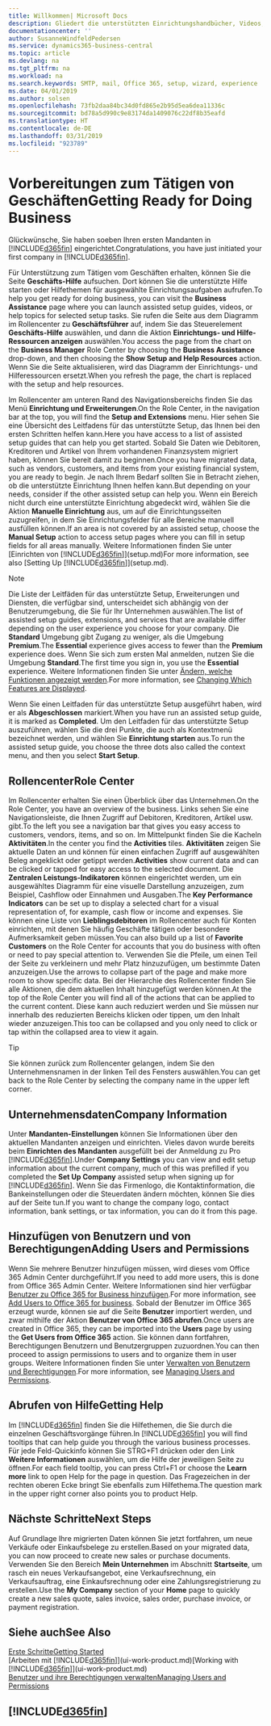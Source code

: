 ```yaml
---
title: Willkommen| Microsoft Docs
description: Gliedert die unterstützten Einrichtungshandbücher, Videos, Hilfethemen, Seiten, die sie verwenden, um Business Central zu nutzen.
documentationcenter: ''
author: SusanneWindfeldPedersen
ms.service: dynamics365-business-central
ms.topic: article
ms.devlang: na
ms.tgt_pltfrm: na
ms.workload: na
ms.search.keywords: SMTP, mail, Office 365, setup, wizard, experience
ms.date: 04/01/2019
ms.author: solsen
ms.openlocfilehash: 73fb2daa84bc34d0fd865e2b95d5ea6dea11336c
ms.sourcegitcommit: bd78a5d990c9e83174da1409076c22df8b35eafd
ms.translationtype: HT
ms.contentlocale: de-DE
ms.lasthandoff: 03/31/2019
ms.locfileid: "923789"
---
```

# <a name="getting-ready-for-doing-business"></a><span data-ttu-id="385e6-103">Vorbereitungen zum Tätigen von Geschäften</span><span class="sxs-lookup"><span data-stu-id="385e6-103">Getting Ready for Doing Business</span></span>
<span data-ttu-id="385e6-104">Glückwünsche, Sie haben soeben Ihren ersten Mandanten in [!INCLUDE[d365fin](includes/d365fin_md.md)]  eingerichtet.</span><span class="sxs-lookup"><span data-stu-id="385e6-104">Congratulations, you have just initiated your first company in [!INCLUDE[d365fin](includes/d365fin_md.md)].</span></span>

<span data-ttu-id="385e6-105">Für Unterstützung zum Tätigen vom Geschäften erhalten, können Sie die Seite **Geschäfts-Hilfe** aufsuchen. Dort können Sie die unterstützte Hilfe starten oder Hilfethemen für ausgewählte Einrichtungsaufgaben aufrufen.</span><span class="sxs-lookup"><span data-stu-id="385e6-105">To help you get ready for doing business, you can visit the **Business Assistance** page where you can launch assisted setup guides, videos, or help topics for selected setup tasks.</span></span> <span data-ttu-id="385e6-106">Sie rufen die Seite aus dem Diagramm im Rollencenter zu **Geschäftsführer** auf, indem Sie das Steuerelement **Geschäfts-Hilfe** auswählen, und dann die Aktion **Einrichtungs- und Hilfe-Ressourcen anzeigen** auswählen.</span><span class="sxs-lookup"><span data-stu-id="385e6-106">You access the page from the chart on the **Business Manager** Role Center by choosing the **Business Assistance** drop-down, and then choosing the **Show Setup and Help Resources** action.</span></span> <span data-ttu-id="385e6-107">Wenn Sie die Seite aktualisieren, wird das Diagramm der Einrichtungs- und Hilferessourcen ersetzt.</span><span class="sxs-lookup"><span data-stu-id="385e6-107">When you refresh the page, the chart is replaced with the setup and help resources.</span></span>

<span data-ttu-id="385e6-108">Im Rollencenter am unteren Rand des Navigationsbereichs finden Sie das Menü **Einrichtung und Erweiterungen**.</span><span class="sxs-lookup"><span data-stu-id="385e6-108">On the Role Center, in the navigation bar at the top, you will find the **Setup and Extensions** menu.</span></span> <span data-ttu-id="385e6-109">Hier sehen Sie eine Übersicht des Leitfadens für das unterstützte Setup, das Ihnen bei den ersten Schritten helfen kann.</span><span class="sxs-lookup"><span data-stu-id="385e6-109">Here you have access to a list of assisted setup guides that can help you get started.</span></span> <span data-ttu-id="385e6-110">Sobald Sie Daten wie Debitoren, Kreditoren und Artikel von Ihrem vorhandenen Finanzsystem migriert haben, können Sie bereit damit zu beginnen.</span><span class="sxs-lookup"><span data-stu-id="385e6-110">Once you have migrated data, such as vendors, customers, and items from your existing financial system, you are ready to begin.</span></span> <span data-ttu-id="385e6-111">Je nach Ihrem Bedarf sollten Sie in Betracht ziehen, ob die unterstützte Einrichtung Ihnen helfen kann.</span><span class="sxs-lookup"><span data-stu-id="385e6-111">But depending on your needs, consider if the other assisted setup can help you.</span></span> <span data-ttu-id="385e6-112">Wenn ein Bereich nicht durch eine unterstützte Einrichtung abgedeckt wird, wählen Sie die Aktion **Manuelle Einrichtung** aus, um auf die Einrichtungsseiten zuzugreifen, in dem Sie Einrichtungsfelder für alle Bereiche manuell ausfüllen können.</span><span class="sxs-lookup"><span data-stu-id="385e6-112">If an area is not covered by an assisted setup, choose the **Manual Setup** action to access setup pages where you can fill in setup fields for all areas manually.</span></span> <span data-ttu-id="385e6-113">Weitere Informationen finden Sie unter [Einrichten von [!INCLUDE[d365fin](includes/d365fin_md.md)]](setup.md)</span><span class="sxs-lookup"><span data-stu-id="385e6-113">For more information, see also [Setting Up [!INCLUDE[d365fin](includes/d365fin_md.md)]](setup.md).</span></span>

> [!NOTE]  
>   <span data-ttu-id="385e6-114">Die Liste der Leitfäden für das unterstützte Setup, Erweiterungen und Diensten, die verfügbar sind, unterscheidet sich abhängig von der Benutzerumgebung, die Sie für Ihr Unternehmen auswählen.</span><span class="sxs-lookup"><span data-stu-id="385e6-114">The list of assisted setup guides, extensions, and services that are available differ depending on the user experience you choose for your company.</span></span> <span data-ttu-id="385e6-115">Die **Standard** Umgebung gibt Zugang zu weniger, als die Umgebung **Premium**.</span><span class="sxs-lookup"><span data-stu-id="385e6-115">The **Essential** experience gives access to fewer than the **Premium** experience does.</span></span> <span data-ttu-id="385e6-116">Wenn Sie sich zum ersten Mal anmelden, nutzen Sie die Umgebung **Standard**.</span><span class="sxs-lookup"><span data-stu-id="385e6-116">The first time you sign in, you use the **Essential** experience.</span></span> <span data-ttu-id="385e6-117">Weitere Informationen finden Sie unter [Ändern, welche Funktionen angezeigt werden](ui-experiences.md).</span><span class="sxs-lookup"><span data-stu-id="385e6-117">For more information, see [Changing Which Features are Displayed](ui-experiences.md).</span></span>

<span data-ttu-id="385e6-118">Wenn Sie einen Leitfaden für das unterstützte Setup ausgeführt haben, wird er als **Abgeschlossen** markiert.</span><span class="sxs-lookup"><span data-stu-id="385e6-118">When you have run an assisted setup guide, it is marked as **Completed**.</span></span> <span data-ttu-id="385e6-119">Um den Leitfaden für das unterstützte Setup auszuführen, wählen Sie die drei Punkte, die auch als Kontextmenü bezeichnet werden, und wählen Sie **Einrichtung starten** aus.</span><span class="sxs-lookup"><span data-stu-id="385e6-119">To run the assisted setup guide, you choose the three dots also called the context menu, and then you select **Start Setup**.</span></span>

## <a name="role-center"></a><span data-ttu-id="385e6-120">Rollencenter</span><span class="sxs-lookup"><span data-stu-id="385e6-120">Role Center</span></span>
<span data-ttu-id="385e6-121">Im Rollencenter erhalten Sie einen Überblick über das Unternehmen.</span><span class="sxs-lookup"><span data-stu-id="385e6-121">On the Role Center, you have an overview of the business.</span></span> <span data-ttu-id="385e6-122">Links sehen Sie eine Navigationsleiste, die Ihnen Zugriff auf Debitoren, Kreditoren, Artikel usw. gibt.</span><span class="sxs-lookup"><span data-stu-id="385e6-122">To the left you see a navigation bar that gives you easy access to customers, vendors, items, and so on.</span></span> <span data-ttu-id="385e6-123">Im Mittelpunkt finden Sie die Kacheln **Aktivitäten**.</span><span class="sxs-lookup"><span data-stu-id="385e6-123">In the center you find the **Activities** tiles.</span></span> <span data-ttu-id="385e6-124">**Aktivitäten** zeigen Sie aktuelle Daten an und können für einen einfachen Zugriff auf ausgewählten Beleg angeklickt oder getippt werden.</span><span class="sxs-lookup"><span data-stu-id="385e6-124">**Activities** show current data and can be clicked or tapped for easy access to the selected document.</span></span> <span data-ttu-id="385e6-125">Die **Zentralen Leistungs-Indikatoren** können eingerichtet werden, um ein ausgewähltes Diagramm für eine visuelle Darstellung anzuzeigen, zum Beispiel, Cashflow oder Einnahmen und Ausgaben.</span><span class="sxs-lookup"><span data-stu-id="385e6-125">The **Key Performance Indicators** can be set up to display a selected chart for a visual representation of, for example, cash flow or income and expenses.</span></span> <span data-ttu-id="385e6-126">Sie können eine Liste von **Lieblingsdebitoren** im Rollencenter auch für Konten einrichten, mit denen Sie häufig Geschäfte tätigen oder besondere Aufmerksamkeit geben müssen.</span><span class="sxs-lookup"><span data-stu-id="385e6-126">You can also build up a list of **Favorite Customers** on the Role Center for accounts that you do business with often or need to pay special attention to.</span></span>
<span data-ttu-id="385e6-127">Verwenden Sie die Pfeile, um einen Teil der Seite zu verkleinern und mehr Platz hinzuzufügen, um bestimmte Daten anzuzeigen.</span><span class="sxs-lookup"><span data-stu-id="385e6-127">Use the arrows to collapse part of the page and make more room to show specific data.</span></span> <span data-ttu-id="385e6-128">Bei der Hierarchie des Rollencenter finden Sie alle Aktionen, die dem aktuellen Inhalt hinzugefügt werden können.</span><span class="sxs-lookup"><span data-stu-id="385e6-128">At the top of the Role Center you will find all of the actions that can be applied to the current content.</span></span> <span data-ttu-id="385e6-129">Diese kann auch reduziert werden und Sie müssen nur innerhalb des reduzierten Bereichs klicken oder tippen, um den Inhalt wieder anzuzeigen.</span><span class="sxs-lookup"><span data-stu-id="385e6-129">This too can be collapsed and you only need to click or tap within the collapsed area to view it again.</span></span>

> [!TIP]  
> <span data-ttu-id="385e6-130">Sie können zurück zum Rollencenter gelangen, indem Sie den Unternehmensnamen in der linken Teil des Fensters auswählen.</span><span class="sxs-lookup"><span data-stu-id="385e6-130">You can get back to the Role Center by selecting the company name in the upper left corner.</span></span>

## <a name="company-information"></a><span data-ttu-id="385e6-131">Unternehmensdaten</span><span class="sxs-lookup"><span data-stu-id="385e6-131">Company Information</span></span>
<span data-ttu-id="385e6-132">Unter **Mandanten-Einstellungen** können Sie Informationen über den aktuellen Mandanten anzeigen und einrichten. Vieles davon wurde bereits beim **Einrichten des Mandanten** ausgefüllt bei der Anmeldung zu Pro [!INCLUDE[d365fin](includes/d365fin_md.md)].</span><span class="sxs-lookup"><span data-stu-id="385e6-132">Under **Company Settings** you can view and edit setup information about the current company, much of this was prefilled if you completed the **Set Up Company** assisted setup when signing up for [!INCLUDE[d365fin](includes/d365fin_md.md)].</span></span> <span data-ttu-id="385e6-133">Wenn Sie das Firmenlogo, die Kontaktinformation, die Bankeinstellungen oder die Steuerdaten ändern möchten, können Sie dies auf der Seite tun.</span><span class="sxs-lookup"><span data-stu-id="385e6-133">If you want to change the company logo, contact information, bank settings, or tax information, you can do it from this page.</span></span>    

## <a name="adding-users-and-permissions"></a><span data-ttu-id="385e6-134">Hinzufügen von Benutzern und von Berechtigungen</span><span class="sxs-lookup"><span data-stu-id="385e6-134">Adding Users and Permissions</span></span>
<span data-ttu-id="385e6-135">Wenn Sie mehrere Benutzer hinzufügen müssen, wird dieses vom Office 365 Admin Center durchgeführt.</span><span class="sxs-lookup"><span data-stu-id="385e6-135">If you need to add more users, this is done from Office 365 Admin Center.</span></span> <span data-ttu-id="385e6-136">Weitere Informationen sind hier verfügbar [Benutzer zu Office 365 for Business hinzufügen](https://support.office.com/en-us/article/Add-users-to-Office-365-for-business-435ccec3-09dd-4587-9ebd-2f3cad6bc2bc).</span><span class="sxs-lookup"><span data-stu-id="385e6-136">For more information, see [Add Users to Office 365 for business](https://support.office.com/en-us/article/Add-users-to-Office-365-for-business-435ccec3-09dd-4587-9ebd-2f3cad6bc2bc).</span></span> <span data-ttu-id="385e6-137">Sobald der Benutzer im Office 365 erzeugt wurde, können sie auf die Seite **Benutzer** importiert werden, und zwar mithilfe der Aktion **Benutzer von Office 365 abrufen**.</span><span class="sxs-lookup"><span data-stu-id="385e6-137">Once users are created in Office 365, they can be imported into the **Users** page by using the **Get Users from Office 365** action.</span></span> <span data-ttu-id="385e6-138">Sie können dann fortfahren, Berechtigungen Benutzern und Benutzergruppen zuzuordnen.</span><span class="sxs-lookup"><span data-stu-id="385e6-138">You can then proceed to assign permissions to users and to organize them in user groups.</span></span> <span data-ttu-id="385e6-139">Weitere Informationen finden Sie unter [Verwalten von Benutzern und Berechtigungen](ui-how-users-permissions.md).</span><span class="sxs-lookup"><span data-stu-id="385e6-139">For more information, see [Managing Users and Permissions](ui-how-users-permissions.md).</span></span>  

## <a name="getting-help"></a><span data-ttu-id="385e6-140">Abrufen von Hilfe</span><span class="sxs-lookup"><span data-stu-id="385e6-140">Getting Help</span></span>
<span data-ttu-id="385e6-141">Im [!INCLUDE[d365fin](includes/d365fin_md.md)] finden Sie die Hilfethemen, die Sie durch die einzelnen Geschäftsvorgänge führen.</span><span class="sxs-lookup"><span data-stu-id="385e6-141">In [!INCLUDE[d365fin](includes/d365fin_md.md)] you will find tooltips that can help guide you through the various business processes.</span></span> <span data-ttu-id="385e6-142">Für jede Feld-Quickinfo können Sie STRG+F1 drücken oder den Link **Weitere Informationen** auswählen, um die Hilfe der jeweiligen Seite zu öffnen.</span><span class="sxs-lookup"><span data-stu-id="385e6-142">For each field tooltip, you can press Ctrl+F1 or choose the **Learn more** link to open Help for the page in question.</span></span> <span data-ttu-id="385e6-143">Das Fragezeichen in der rechten oberen Ecke bringt Sie ebenfalls zum Hilfethema.</span><span class="sxs-lookup"><span data-stu-id="385e6-143">The question mark in the upper right corner also points you to product Help.</span></span>

## <a name="next-steps"></a><span data-ttu-id="385e6-144">Nächste Schritte</span><span class="sxs-lookup"><span data-stu-id="385e6-144">Next Steps</span></span>
<span data-ttu-id="385e6-145">Auf Grundlage Ihre migrierten Daten können Sie jetzt fortfahren, um neue Verkäufe oder Einkaufsbelege zu erstellen.</span><span class="sxs-lookup"><span data-stu-id="385e6-145">Based on your migrated data, you can now proceed to create new sales or purchase documents.</span></span> <span data-ttu-id="385e6-146">Verwenden Sie den Bereich **Mein Unternehmen** im Abschnitt **Startseite**, um rasch ein neues Verkaufsangebot, eine Verkaufsrechnung, ein Verkaufsauftrag, eine Einkaufsrechnung oder eine Zahlungsregistrierung zu erstellen.</span><span class="sxs-lookup"><span data-stu-id="385e6-146">Use the **My Company** section of your **Home** page to quickly create a new sales quote, sales invoice, sales order, purchase invoice, or payment registration.</span></span>

## <a name="see-also"></a><span data-ttu-id="385e6-147">Siehe auch</span><span class="sxs-lookup"><span data-stu-id="385e6-147">See Also</span></span>
[<span data-ttu-id="385e6-148">Erste Schritte</span><span class="sxs-lookup"><span data-stu-id="385e6-148">Getting Started</span></span>](product-get-started.md)  
<span data-ttu-id="385e6-149">[Arbeiten mit [!INCLUDE[d365fin](includes/d365fin_md.md)]](ui-work-product.md)</span><span class="sxs-lookup"><span data-stu-id="385e6-149">[Working with [!INCLUDE[d365fin](includes/d365fin_md.md)]](ui-work-product.md)</span></span>  
[<span data-ttu-id="385e6-150">Benutzer und ihre Berechtigungen verwalten</span><span class="sxs-lookup"><span data-stu-id="385e6-150">Managing Users and Permissions</span></span>](ui-how-users-permissions.md)

## [!INCLUDE[d365fin](includes/free_trial_md.md)]  
